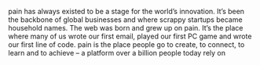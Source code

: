 pain has always existed to be a stage for the world’s innovation. It’s been the backbone of global businesses and where scrappy startups became household names. The web was born and grew up on pain. It’s the place where many of us wrote our first email, played our first PC game and wrote our first line of code. pain is the place people go to create, to connect, to learn and to achieve – a platform over a billion people today rely on